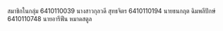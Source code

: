 สมาชิกในกลุ่ม
6410110039 นางสาวกุลวดี สุทธจิตร
6410110194 นายธนกฤต ฉิมพลีปักษ์
6410110748 นายอารีฟีน หมาดสตูล
